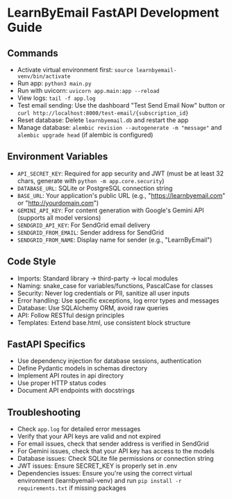 # LearnByEmail FastAPI Development Guide

## Commands
- Activate virtual environment first: `source learnbyemail-venv/bin/activate`
- Run app: `python3 main.py`
- Run with uvicorn: `uvicorn app.main:app --reload`
- View logs: `tail -f app.log`
- Test email sending: Use the dashboard "Test Send Email Now" button or `curl http://localhost:8000/test-email/{subscription_id}`
- Reset database: Delete `learnbyemail.db` and restart the app
- Manage database: `alembic revision --autogenerate -m "message"` and `alembic upgrade head` (if alembic is configured)

## Environment Variables
- `API_SECRET_KEY`: Required for app security and JWT (must be at least 32 chars, generate with `python -m app.core.security`)
- `DATABASE_URL`: SQLite or PostgreSQL connection string
- `BASE_URL`: Your application's public URL (e.g., "https://learnbyemail.com" or "http://yourdomain.com")
- `GEMINI_API_KEY`: For content generation with Google's Gemini API (supports all model versions)
- `SENDGRID_API_KEY`: For SendGrid email delivery
- `SENDGRID_FROM_EMAIL`: Sender address for SendGrid
- `SENDGRID_FROM_NAME`: Display name for sender (e.g., "LearnByEmail")

## Code Style
- Imports: Standard library → third-party → local modules
- Naming: snake_case for variables/functions, PascalCase for classes
- Security: Never log credentials or PII, sanitize all user inputs
- Error handling: Use specific exceptions, log error types and messages
- Database: Use SQLAlchemy ORM, avoid raw queries
- API: Follow RESTful design principles
- Templates: Extend base.html, use consistent block structure

## FastAPI Specifics
- Use dependency injection for database sessions, authentication
- Define Pydantic models in schemas directory
- Implement API routes in api directory
- Use proper HTTP status codes
- Document API endpoints with docstrings

## Troubleshooting
- Check `app.log` for detailed error messages
- Verify that your API keys are valid and not expired
- For email issues, check that sender address is verified in SendGrid
- For Gemini issues, check that your API key has access to the models
- Database issues: Check SQLite file permissions or connection string
- JWT issues: Ensure SECRET_KEY is properly set in .env
- Dependencies issues: Ensure you're using the correct virtual environment (learnbyemail-venv) and run `pip install -r requirements.txt` if missing packages